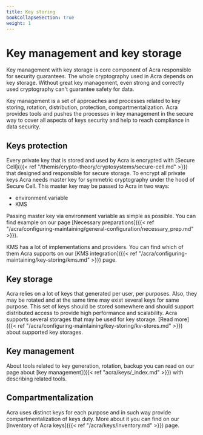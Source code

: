 ```yaml
---
title: Key storing
bookCollapseSection: true
weight: 1
---
```


# Key management and key storage

Key management with key storage is core component of Acra responsible for security guarantees. The whole cryptography 
used in Acra depends on key storage. Without great key management, even strong and correctly used cryptography can't 
guarantee safety for data.

Key management is a set of approaches and processes related to key storing, rotation, distribution, protection, 
compartmentalization. Acra provides tools and pushes the processes in key management in the secure way to cover all 
aspects of keys security and help to reach compliance in data security.

## Keys protection

Every private key that is stored and used by Acra is encrypted with [Secure Cell]({{< ref "/themis/crypto-theory/cryptosystems/secure-cell.md" >}})
that designed and responsible for secure storage. To encrypt all private keys Acra needs master key for symmetric cryptography
under the hood of Secure Cell. This master key may be passed to Acra in two ways:
* environment variable
* KMS

Passing master key via environment variable as simple as possible. You can find example on our page
[Necessary preparations]({{< ref "/acra/configuring-maintaining/general-configuration/necessary_prep.md" >}}).

KMS has a lot of implementations and providers. You can find which of them Acra supports on our
[KMS integration]({{< ref "/acra/configuring-maintaining/key-storing/kms.md" >}}) page.

## Key storage

Acra relies on a lot of keys that generated per user, per purposes. Also, they may be rotated and at the same time
may exist several keys for same purpose. This set of keys should be stored somewhere and should support distributed access
to provide high performance and scalability. Acra supports several storages that may be used for key storage.
[Read more]({{< ref "/acra/configuring-maintaining/key-storing/kv-stores.md" >}}) about supported key storages.


## Key management

About tools related to key generation, rotation, backup you can read on our page about 
[key management]({{< ref "acra/keys/_index.md" >}}) with describing related tools.

## Compartmentalization

Acra uses distinct keys for each purpose and in such way provide compartmentalization of keys duty. 
More about it you can find on our [Inventory of Acra keys]({{< ref "/acra/keys/inventory.md" >}}) page.
